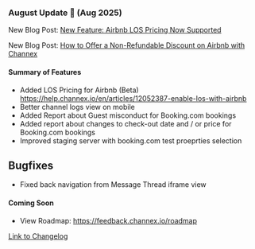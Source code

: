 ### August Update 🚀 (Aug 2025)

New Blog Post: [New Feature: Airbnb LOS Pricing Now Supported](https://channex.io/blog/airbnb-los-pricing-channex)

New Blog Post: [How to Offer a Non-Refundable Discount on Airbnb with Channex
](https://channex.io/blog/non-refundable-discount-airbnb-channex)

#### Summary of Features
- Added LOS Pricing for Airbnb (Beta) https://help.channex.io/en/articles/12052387-enable-los-with-airbnb
- Better channel logs view on mobile
- Added Report about Guest misconduct for Booking.com bookings
- Added report about changes to check-out date and / or price for Booking.com bookings
- Improved staging server with booking.com test proeprties selection
  
## Bugfixes

- Fixed back navigation from Message Thread iframe view

#### Coming Soon
- View Roadmap: https://feedback.channex.io/roadmap

[Link to Changelog](https://docs.channex.io/changelog)
